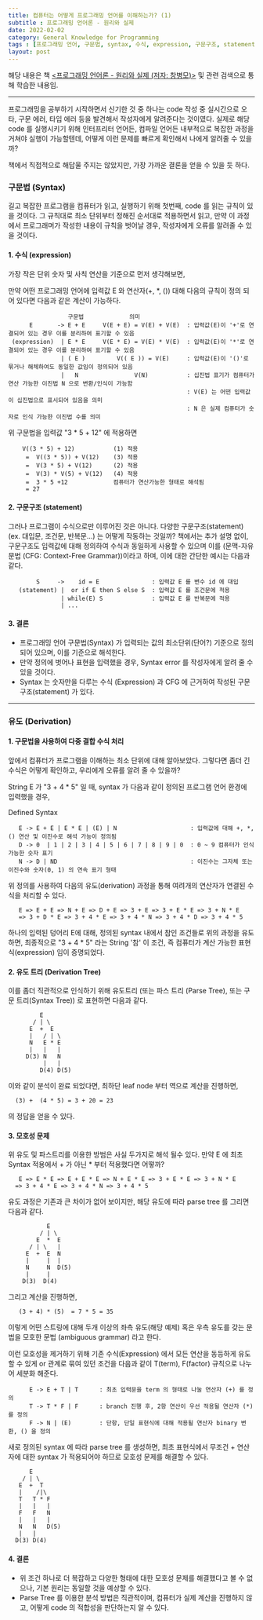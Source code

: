 ```yaml
---
title: 컴퓨터는 어떻게 프로그래밍 언어를 이해하는가? (1)
subtitle : 프로그래밍 언어론 - 원리와 실제
date: 2022-02-02
category: General Knowledge for Programming
tags : [프로그래밍 언어, 구문법, syntax, 수식, expression, 구문구조, statement, 문맥-자유 문법, CFG, Context Free Grammar]
layout: post
---
```


해당 내용은 책 [<프로그래밍 언어론 - 원리와 실제 (저자: 창병모)>](http://www.kyobobook.co.kr/product/detailViewKor.laf?mallGb=KOR&ejkGb=KOR&barcode=9791185578729) 및 관련 검색으로 통해 학습한 내용임.


------------------------------------------------------------------------------

프로그래밍을 공부하기 시작하면서 신기한 것 중 하나는 code 작성 중 실시간으로 오타, 구문 에러, 타입 에러 등을 발견해서 작성자에게 알려준다는 것이였다. 실제로 해당 code 를 실행시키기 위해 인터프리터 언어든, 컴파일 언어든 내부적으로 복잡한 과정을 거쳐야 실행이 가능할텐데, 어떻게 이런 문제를 빠르게 확인해서 나에게 알려줄 수 있을까?


책에서 직접적으로 해답울 주지는 않았지만, 가장 가까운 결론을 얻을 수 있을 듯 하다.


### 구문법 (Syntax)

길고 복잡한 프로그램을 컴퓨터가 읽고, 실행하기 위해 첫번째, code 를 읽는 규칙이 있을 것이다. 그 규칙대로 최소 단위부터 정해진 순서대로 적용하면서 읽고, 만약 이 과정에서 프로그래머가 작성한 내용이 규칙을 벗어날 경우, 작성자에게 오류를 알려줄 수 있을 것이다.

#### 1. 수식 (expression)

  가장 작은 단위 숫자 및 사칙 연산을 기준으로 먼저 생각해보면,

  만약 어떤 프로그래밍 언어에 입력값 E 와 연산자(+, *, ()) 대해 다음의 규칙이 정의 되어 있다면 다음과 같은 계산이 가능하다.


                     구문법             의미                      
          E       -> E + E     V(E + E) = V(E) + V(E)  : 입력값(E)이 '+'로 연결되어 있는 경우 이를 분리하여 표기할 수 있음  
     (expression)  | E * E     V(E * E) = V(E) * V(E)  : 입력값(E)이 '*'로 연결되어 있는 경우 이를 분리하여 표기할 수 있음
                   | ( E )         V(( E )) = V(E)     : 입력값(E)이 '()'로 묶거나 해체하여도 동일한 값임이 정의되어 있음
                   |   N                V(N)           : 십진법 표기가 컴퓨터가 연산 가능한 이진법 N 으로 변환/인식이 가능함
                                                       : V(E) 는 어떤 입력값이 십진법으로 표시되어 있음을 의미
                                                       : N 은 실제 컴퓨터가 숫자로 인식 가능한 이진법 수를 의미

  위 구문법을 입력값 "3 * 5 + 12" 에 적용하면

        V((3 * 5) + 12)           (1) 적용                        
         =  V((3 * 5)) + V(12)    (3) 적용                       
         =  V(3 * 5) + V(12)      (2) 적용                       
         =  V(3) * V(5) + V(12)   (4) 적용                       
         =  3 * 5 +12             컴퓨터가 연산가능한 형태로 해석됨
         = 27                                                    

#### 2. 구문구조 (statement)

그러나 프로그램이 수식으로만 이루어진 것은 아니다.
다양한 구문구조(statement) (ex. 대입문, 조건문, 반복문...) 는 어떻게 작동하는 것일까?
책에서는 추가 설명 없이, 구문구조도 입력값에 대해 정의하여 수식과 동일하게 사용할 수 있으며 이를 (문맥-자유 문법 (CFG: Context-Free Grammar))이라고 하며, 이에 대한 간단한 예시는 다음과 같다.

            S     ->    id = E               : 입력값 E 를 변수 id 에 대입    
       (statement) |  or if E then S else S  : 입력값 E 를 조건문에 적용     
                   | while(E) S              : 입력값 E 를 반복문에 적용      
                   | ...                                              

#### 3. 결론
 * 프로그래밍 언어 구문법(Syntax) 가 입력되는 값의 최소단위(단어?) 기준으로 정의되어 있으며, 이를 기준으로 해석한다.
 * 만약 정의에 벗어나 표현을 입력했을 경우, Syntax error 를 작성자에게 알려 줄 수 있을 것이다.
 * Syntax 는 숫자만을 다루는 수식 (Expression) 과 CFG 에 근거하여 작성된 구문구조(statement) 가 있다.

------------------------------------------------------------------------------
### 유도 (Derivation)

#### 1. 구문법을 사용하여 다중 결합 수식 처리

앞에서 컴퓨터가 프로그램을 이해하는 최소 단위에 대해 알아보았다. 그렇다면 좀더 긴 수식은 어떻게 확인하고, 우리에게 오류를 알려 줄 수 있을까?

String E 가 "3 + 4 * 5" 일 때, syntax 가 다음과 같이 정의된 프로그램 언어 환경에 입력했을 경우,

  Defined Syntax

       E -> E + E | E * E | (E) | N                     : 입력값에 대해 +, *, () 연산 및 이진수로 해석 가능이 정의됨
       D -> 0  | 1 | 2 | 3 | 4 | 5 | 6 | 7 | 8 | 9 | 0  : 0 ~ 9 컴퓨터가 인식 가능한 숫자 표기
       N -> D | ND                                      : 이진수는 그자체 또는 이진수와 숫자(0, 1) 의 연속 표기 형태

위 정의를 사용하여 다음의 유도(derivation) 과정을 통해 여려개의 연산자가 연결된 수식을 처리할 수 있다.

       E => E + E => N + E => D + E => 3 + E => 3 + E * E => 3 + N * E  
       => 3 + D * E => 3 + 4 * E => 3 + 4 * N => 3 + 4 * D => 3 + 4 * 5

하나의 입력된 덩어리 E에 대해, 정의된 syntax 내에서 참인 조건들로 위의 과정을 유도하면, 최종적으로 "3 + 4 * 5" 라는 String '참' 이 조건, 즉 컴퓨터가 계산 가능한 표현식(expression) 임이 증명되었다.

#### 2. 유도 트리 (Derivation Tree)

이를 좀더 직관적으로 인식하기 위해 유도트리 (또는 파스 트리 (Parse Tree), 또는 구문 트리(Syntax Tree)) 로 표현하면 다음과 같다.

             E
           / | \   
          E  +  E
          |   / | \
          N   E * E
          |   |   |
         D(3) N   N
              |   |
             D(4) D(5)

이와 같이 분석이 완료 되었다면, 최하단 leaf node 부터 역으로 계산을 진행하면,

      (3) +  (4 * 5) = 3 + 20 = 23

의 정답을 얻을 수 있다.  

#### 3. 모호성 문제
위 유도 및 파스트리를 이용한 방범은 사실 두가지로 해석 될수 있다. 만약 E 에 최초 Syntax 적용에서 + 가 아닌 * 부터 적용했다면 어떻까?

       E => E * E => E + E * E => N + E * E => 3 + E * E => 3 + N * E
      => 3 + 4 * E => 3 + 4 * N => 3 + 4 * 5

유도 과정은 기존과 큰 차이가 없어 보이지만, 해당 유도에 따라 parse tree 를 그리면 다음과 같다.

               E
             / | \   
            E  *  E
          / | \   |
         E  +  E  N
         |     |  |
         N     N  D(5)
         |     |
        D(3)  D(4)

그리고 계산을 진행하면,

       (3 + 4) * (5)  = 7 * 5 = 35

이렇게 어떤 스트링에 대해 두개 이상의 좌측 유도(해당 예제) 혹은 우측 유도를 갖는 문법을 모호한 문법 (ambiguous grammar) 라고 한다.

이런 모호성을 제거하기 위해 기존 수식(Expression) 에서 모든 연산을 동등하게 유도할 수 있게 or 관계로 묶여 있던 조건을 다음과 같이 T(term), F(factor) 규칙으로 나누어 세분화 해준다.


          E -> E + T | T      : 최초 입력문을 term 의 형태로 나눌 연산자 (+) 를 정의
          T -> T * F | F      : branch 진행 후, 2항 연산이 우선 적용될 연산자 (*) 를 정의
          F -> N | (E)        : 단항, 단일 표현식에 대해 적용될 연산자 binary 변환, () 을 정의

새로 정의된 syntax 에 따라 parse tree 를 생성하면, 최초 표현식에서 무조건 + 연산자에 대한 syntax 가 적용되어야 하므로 모호성 문제를 해결할 수 있다.

          E
        / | \   
       E  +  T
       |    /|\
       T   T * F
       |   |   |
       F   F   N
       |   |   |
       N   N   D(5)
       |   |   
      D(3) D(4)

#### 4. 결론
 * 위 조건 하나로 더 복잡하고 다양한 형태에 대한 모호성 문제를 해결했다고 볼 수 없으나, 기본 원리는 동일할 것을 예상할 수 있다.
 * Parse Tree 를 이용한 분석 방법은 직관적이며, 컴퓨터가 실제 계산을 진행하지 않고, 어떻게 code 의 적합성을 판단하는지 알 수 있다.   

